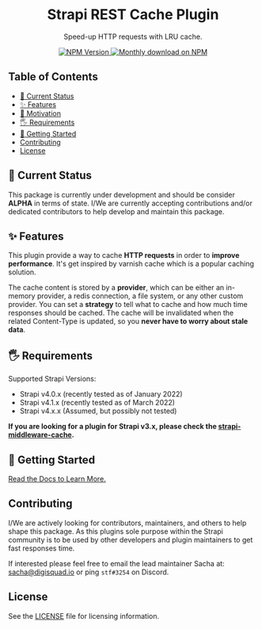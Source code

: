 <div align="center">
<h1>Strapi REST Cache Plugin</h1>
	
<p style="margin-top: 0;">Speed-up HTTP requests with LRU cache.</p>
	
<p>
  <a href="https://www.npmjs.org/package/strapi-plugin-rest-cache">
    <img src="https://img.shields.io/npm/v/strapi-plugin-rest-cache/latest.svg" alt="NPM Version" />
  </a>
  <a href="https://www.npmjs.org/package/strapi-plugin-rest-cache">
    <img src="https://img.shields.io/npm/dm/strapi-plugin-rest-cache" alt="Monthly download on NPM" />
  </a>
</p>
</div>

## Table of Contents <!-- omit in toc -->

- [🚦 Current Status](#-current-status)
- [✨ Features](#-features)
- [🤔 Motivation](#-motivation)
- [🖐 Requirements](#-requirements)
- [🚚 Getting Started](#-getting-started)
- [Contributing](#contributing)
- [License](#license)

## 🚦 Current Status

This package is currently under development and should be consider **ALPHA** in terms of state. I/We are currently accepting contributions and/or dedicated contributors to help develop and maintain this package.

## ✨ Features

This plugin provide a way to cache **HTTP requests** in order to **improve performance**. It's get inspired by varnish cache which is a popular caching solution.

The cache content is stored by a **provider**, which can be either an in-memory provider, a redis connection, a file system, or any other custom provider.
You can set a **strategy** to tell what to cache and how much time responses should be cached. The cache will be invalidated when the related Content-Type is updated, so you **never have to worry about stale data**.

## 🖐 Requirements

Supported Strapi Versions:

- Strapi v4.0.x (recently tested as of January 2022)
- Strapi v4.1.x (recently tested as of March 2022)
- Strapi v4.x.x (Assumed, but possibly not tested)

**If you are looking for a plugin for Strapi v3.x, please check the [strapi-middleware-cache](https://github.com/patrixr/strapi-middleware-cache/).**

## 🚚 Getting Started

[Read the Docs to Learn More.](https://strapi-community.github.io/strapi-plugin-rest-cache/)

## Contributing

I/We are actively looking for contributors, maintainers, and others to help shape this package. As this plugins sole purpose within the Strapi community is to be used by other developers and plugin maintainers to get fast responses time.

If interested please feel free to email the lead maintainer Sacha at: sacha@digisquad.io or ping `stf#3254` on Discord.

## License

See the [LICENSE](./LICENSE.md) file for licensing information.
